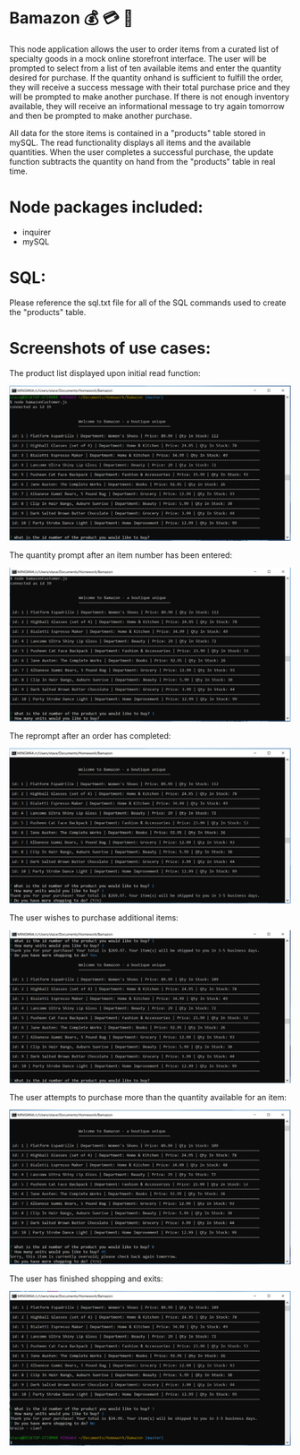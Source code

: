 # Bamazon :moneybag: :credit_card: :handbag:

This node application allows the user to order items from a curated list of specialty goods in a mock online storefront interface.  The user will be prompted to select from a list of ten available items and enter the quantity desired for purchase.  If the quantity onhand is sufficient to fulfill the order, they will receive a success message with their total purchase price and they will be prompted to make another purchase.  If there is not enough inventory available, they will receive an informational message to try again tomorrow and then be prompted to make another purchase.  

All data for the store items is contained in a "products" table stored in mySQL.  The read functionality displays all items and the available quantities.  When the user completes a successful purchase, the update function subtracts the quantity on hand from the "products" table in real time.

# Node packages included:
- inquirer
- mySQL

# SQL:
Please reference the sql.txt file for all of the SQL commands used to create the "products" table.  

# Screenshots of use cases:

The product list displayed upon initial read function:

![Read](./Images/ProductList.PNG)

The quantity prompt after an item number has been entered:

![Purchase Prompt](./Images/PurchasePrompt.PNG)

The reprompt after an order has completed:

![Reprompt Purchase](./Images/Reprompt.PNG)

The user wishes to purchase additional items:

![More Shopping = Yes](./Images/MoreShopping.PNG)

The user attempts to purchase more than the quantity available for an item:

![Oversold](./Images/Oversold.PNG)

The user has finished shopping and exits:

![More Shopping = No](./Images/DoneShopping.PNG)

